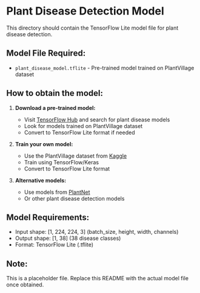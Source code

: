 # Plant Disease Detection Model

This directory should contain the TensorFlow Lite model file for plant disease detection.

## Model File Required:
- `plant_disease_model.tflite` - Pre-trained model trained on PlantVillage dataset

## How to obtain the model:

1. **Download a pre-trained model:**
   - Visit [TensorFlow Hub](https://tfhub.dev/) and search for plant disease models
   - Look for models trained on PlantVillage dataset
   - Convert to TensorFlow Lite format if needed

2. **Train your own model:**
   - Use the PlantVillage dataset from [Kaggle](https://www.kaggle.com/datasets/abdallahalidev/plantvillage-dataset)
   - Train using TensorFlow/Keras
   - Convert to TensorFlow Lite format

3. **Alternative models:**
   - Use models from [PlantNet](https://plantnet.org/)
   - Or other plant disease detection models

## Model Requirements:
- Input shape: [1, 224, 224, 3] (batch_size, height, width, channels)
- Output shape: [1, 38] (38 disease classes)
- Format: TensorFlow Lite (.tflite)

## Note:
This is a placeholder file. Replace this README with the actual model file once obtained.
